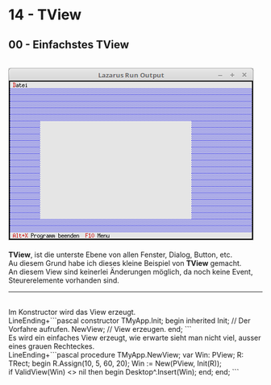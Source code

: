 # 14 - TView
## 00 - Einfachstes TView
<br>
<img src="image.png" alt="Selfhtml"><br><br>
<b>TView</b>, ist die unterste Ebene von allen Fenster, Dialog, Button, etc.<br>
Au diesem Grund habe ich dieses kleine Beispiel von <b>TView</b> gemacht.<br>
An diesem View sind keinerlei Änderungen möglich, da noch keine Event, Steurerelemente vorhanden sind.<br>
<hr><br>
Im Konstructor wird das View erzeugt.<br>
LineEnding+```pascal
  constructor TMyApp.Init;
  begin
    inherited Init;   // Der Vorfahre aufrufen.
    NewView;          // View erzeugen.
  end;
```
<br>
Es wird ein einfaches View erzeugt, wie erwarte sieht man nicht viel, ausser eines grauen Rechteckes.<br>
LineEnding+```pascal
  procedure TMyApp.NewView;
  var
    Win: PView;
    R: TRect;
  begin
    R.Assign(10, 5, 60, 20);
    Win := New(PView, Init(R));
<br>
    if ValidView(Win) <> nil then begin
      Desktop^.Insert(Win);
    end;
  end;
```
<br>

